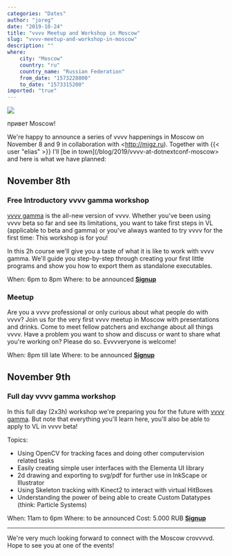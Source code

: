 ```yaml
---
categories: "Dates"
author: "joreg"
date: "2019-10-24"
title: "vvvv Meetup and Workshop in Moscow"
slug: "vvvv-meetup-and-workshop-in-moscow"
description: ""
where: 
    city: "Moscow"
    country: "ru"
    country_name: "Russian Federation"
    from_date: "1573228800"
    to_date: "1573315200"
imported: "true"
---
```



![](vlru2.png) 

привет Moscow!

We're happy to announce a series of vvvv happenings in Moscow on November 8 and 9 in collaboration with <http://migz.ru). Together with {{< user "elias" >}} I'll [be in town](/blog/2019/vvvv-at-dotnextconf-moscow> and here is what we have planned:

## November 8th
### Free Introductory vvvv gamma workshop
[vvvv gamma](/blog/2019/vvvv-gamma-2019.1-preview) is the all-new version of vvvv. Whether you've been using vvvv beta so far and see its limitations, you want to take first steps in VL (applicable to beta and gamma) or you've always wanted to try vvvv for the first time: This workshop is for you!

In this 2h course we'll give you a taste of what it is like to work with vvvv gamma. We'll guide you step-by-step through creating your first little programs and show you how to export them as standalone executables.

When: 6pm to 8pm
Where: to be announced
**[Signup](https://migz.timepad.ru/event/1099040/)**

### Meetup
Are you a vvvv professional or only curious about what people do with vvvv? Join us for the very first vvvv meetup in Moscow with presentations and drinks. Come to meet fellow patchers and exchange about all things vvvv. Have a problem you want to show and discuss or want to share what you're working on? Please do so. Evvvveryone is welcome! 

When: 8pm till late
Where: to be announced
**[Signup](https://migz.timepad.ru/event/1099040/)**

## November 9th
### Full day vvvv gamma workshop
In this full day (2x3h) workshop we're preparing you for the future with [vvvv gamma](/blog/2019/vvvv-gamma-2019.1-preview). But note that everything you'll learn here, you'll also be able to apply to VL in vvvv beta!

Topics:
- Using OpenCV for tracking faces and doing other computervision related tasks
- Easily creating simple user interfaces with the Elementa UI library
- 2d drawing and exporting to svg/pdf for further use in InkScape or Illustrator
- Using Skeleton tracking with Kinect2 to interact with virtual HitBoxes
- Understanding the power of being able to create Custom Datatypes (think: Particle Systems)

When: 11am to 6pm
Where: to be announced
Cost: 5.000 RUB
**[Signup](https://migz.timepad.ru/event/1099056/)**

---

We're very much looking forward to connect with the Moscow crovvvvd. Hope to see you at one of the events!